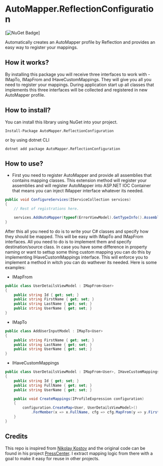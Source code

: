 # AutoMapper.ReflectionConfiguration

[![NuGet Badge](https://buildstats.info/nuget/AutoMapperConfiguration.Reflection)]

Automatically creates an AutoMapper profile by Reflection and provides an easy way to register your mappings.

## How it works?

By installing this package you will receive three interfaces to work with - IMapTo, IMapFrom and IHaveCustomMappings. They will give you all you need to register your mappings. During application start up all classes that implements this three interfaces will be collected and registered in new AutoMapper profile.

## How to install?

You can install this library using NuGet into your project.

```nuget
Install-Package AutoMapper.ReflectionConfiguration
```

or by using dotnet CLI

```
dotnet add package AutoMapper.ReflectionConfiguration
```

## How to use?

- First you need to register AutoMapper and provide all assemblies that contains mapping classes. This extension method will register your assemblies and will register AutoMapper into ASP.NET IOC Container that means you can inject IMapper interface whatever its needed.

```c#
public void ConfigureServices(IServiceCollection services)
{
    // Rest of registrations here.

    services.AddAutoMapper(typeof(ErrorViewModel).GetTypeInfo().Assembly, typeof(UserServiceModel).GetTypeInfo().Assembly);
}
```

After this all you need to do is to write your C# classes and specify how they should be mapped. This will be easy with IMapTo and IMapFrom interfaces. All you need to do is to implement them and specify destination/source class. In case you have some difference in property naming or want to settup some thing custom mapping you can do this by implementing IHaveCustomMappings interface. This will enforce you to implement a method in witch you can do wathever its needed. Here is some examples:

- IMapFrom

```C#
public class UserDetailsViewModel : IMapFrom<User>
{
    public string Id { get; set; }
    public string FirstName { get; set; }
    public string LastName { get; set; }
    public string UserName { get; set; }
}
```

- IMapTo

```C#
public class AddUserInputModel : IMapTo<User>
{
    public string FirstName { get; set; }
    public string LastName { get; set; }
    public string UserName { get; set; }
}
```

- IHaveCustomMappings

```C#
public class UserDetailsViewModel : IMapFrom<User>, IHaveCustomMappings
{
    public string Id { get; set; }
    public string FullName { get; set; }
    public string UserName { get; set; }

    public void CreateMappings(IProfileExpression configuration)
    {
        configuration.CreateMap<User, UserDetailsViewModel>()
            .ForMember(x => x.FullName, cfg => cfg.MapFrom(y => y.FirstName + y.LastName));
    }
}
```

## Credits

This repo is inspired from [Nikolay Kostov](https://github.com/NikolayIT) and the original code can be found in his project [PressCenter](https://github.com/NikolayIT/PressCenters.com/tree/master/src/Services/PressCenters.Services.Mapping). I extract mapping logic from there with a goal to make it easy for reuse in other projects.
